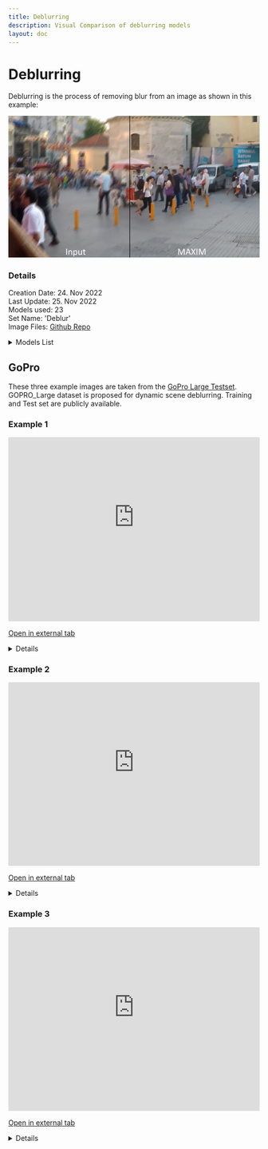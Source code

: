 ```yaml
---
title: Deblurring
description: Visual Comparison of deblurring models
layout: doc
---
```

# Deblurring

Deblurring is the process of removing blur from an image as shown in this example:

![Example](../assets/images/deblur/deblur_example.jpg) 

### Details

  Creation Date: 24. Nov 2022  
  Last Update: 25. Nov 2022  
  Models used: 23   
  Set Name: 'Deblur'  
  Image Files: [Github Repo](https://github.com/Phhofm/upscale/tree/main/assets/images)  

  <details>
    <summary>Models List</summary>

      1x-Focus  
      1x-Focus_Moderate  
      1x_ArtClarity  
      1x_ArtClarity_strong  
      1x_DeBLR  
      1x_Fatality_DeBlur_270000_G  
      1x_mdeblur  
      1x_PixelSharpen_100000  
      1x_ReFocus_Cleanly_100000_G  
      1x_ReFocus_V3_140000_G  
      1x_ThePi7on-Solidd_Deborutify_UltraLite_260k_G  
      1x_UnResize_V3_200000_G  
      IFAN  
      Restormer_Defocus_Deblur  
      Restormer_Motion_Deblurring  
      MAXIM_GoPro  
      MAXIM_RealBlur_J  
      MAXIM_RealBlur_R  
      MAXIM_REDS  
      NAFNet_GoPro  
      NAFNet_REDS  
      DeblurGANv2_MobileNet  
      DeblurGANv2_InceptionResNet-v2  

  </details>

## GoPro

These three example images are taken from the [GoPro Large Testset](https://seungjunnah.github.io/Datasets/gopro). GOPRO_Large dataset is proposed for dynamic scene deblurring. Training and Test set are publicly available.

### Example 1

<div style="border: 0px solid rgb(201, 0, 1); overflow: hidden; margin: 15px auto; max-width: 100%;">
  <iframe allowfullscreen scrolling="no" src="https://imgsli.com/MTM1OTg5" style="width: 100%; border: 0px none; height: 49vmin; min-height: 270px; margin-top: -75px; margin-bottom:-30px;">
  </iframe>
</div>

<a href="https://imgsli.com/MTM1OTg5" target="_blank">Open in external tab</a>

<details>
  <summary>Details</summary>
  <p>

  Creation Date: 24. Nov 2022
  Last Update: 25. Nov 2022  
  Image Dimensions: 1280x720 pixels  
  Type: Frame  

  </p>
  </details>

### Example 2

<div style="border: 0px solid rgb(201, 0, 1); overflow: hidden; margin: 15px auto; max-width: 100%;">
  <iframe allowfullscreen scrolling="no" src="https://imgsli.com/MTM1OTkw" style="width: 100%; border: 0px none; height: 49vmin; min-height: 270px; margin-top: -75px; margin-bottom:-30px;">
  </iframe>
</div>

<a href="https://imgsli.com/MTM1OTkw" target="_blank">Open in external tab</a>

<details>
  <summary>Details</summary>
  <p>

  Creation Date: 24. Nov 2022  
  Last Update: 25. Nov 2022  
  Image Dimensions: 1280x720 pixels  
  Type: Frame  

  </p>
  </details>

  ### Example 3

<div style="border: 0px solid rgb(201, 0, 1); overflow: hidden; margin: 15px auto; max-width: 100%;">
  <iframe allowfullscreen scrolling="no" src="https://imgsli.com/MTM1OTkx" style="width: 100%; border: 0px none; height: 49vmin; min-height: 270px; margin-top: -75px; margin-bottom:-30px;">
  </iframe>
</div>

<a href="https://imgsli.com/MTM1OTkx" target="_blank">Open in external tab</a>

<details>
  <summary>Details</summary>
  <p>

  Creation Date: 24. Nov 2022  
  Last Update: 25. Nov 2022  
  Image Dimensions: 1280x720 pixels  
  Type: Frame  

  </p>
  </details>